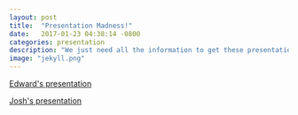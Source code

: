 ```yaml
---
layout: post
title:  "Presentation Madness!"
date:   2017-01-23 04:38:14 -0800
categories: presentation
description: "We just need all the information to get these presentations off the ground!"
image: "jekyll.png"
---
```

[Edward's presentation][seim-presentation]

[Josh's presentation][josh-presentation]

[seim-presentation]: https://drive.google.com/open?id=0B0I8Acds3WQYZnh2a3pzQkI2S2c
[josh-presentation]: http://prezi.com/v6r5iht0gzkp/?utm_campaign=share&utm_medium=copy
